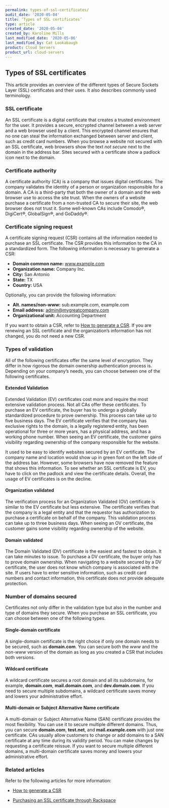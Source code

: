 ```yaml
---
permalink: types-of-ssl-certificates/
audit_date: '2020-05-04'
title: ‘Types of SSL certificates’
type: article
created_date: '2020-05-04'
created_by: Karoline Mills
last_modified_date: '2020-05-06'
last_modified_by: Cat Lookabaugh
product: Cloud Servers
product_url: cloud-servers
---
```


## Types of SSL certificates

This article provides an overview of the different types of Secure Sockets Layer (SSL) certificates and their uses. It also describes commonly used terminology. 

### SSL certificate

An SSL certificate is a digital certificate that creates a trusted environment for the user. It provides a secure, encrypted channel between a web server and a web browser used by a client. This encrypted channel ensures that no one can steal the information exchanged between server and client, such as credit card numbers. When you browse a website not secured with an SSL certificate, web browsers show the text *not secure* next to the domain in the address bar. Sites secured with a certificate show a padlock icon next to the domain.

### Certificate authority 

A certificate authority (CA) is a company that issues digital certificates. The company validates the identity of a person or organization responsible for a domain. A CA is a third-party that both the owner of a domain and the web browser use to access the site trust. When the owners of a website purchase a certificate from a non-trusted CA to secure their site, the web browser does not trust it. Some well-known CAs include Comodo&reg;, DigiCert&reg;, GlobalSign&reg;, and GoDaddy&reg;.

### Certificate signing request

A certificate signing request (CSR) contains all the information needed to purchase an SSL certificate. The CSR provides this information to the CA in a standardized form. The following information is necessary to generate a CSR:

-  **Domain common name:** www.example.com
-  **Organization name:** Company Inc.
-  **City:** San Antonio
-  **State:** TX
-  **Country:** USA

Optionally, you can provide the following information:

-  **Alt. names/non-www:** sub.example.com, example.com
-  **Email address:** admin@mygreatcompany.com
-  **Organizational unit:** Accounting Department

If you want to obtain a CSR, refer to [How to generate a CSR](https://support.rackspace.com/support/how-to/generate-a-csr/). If you are renewing an SSL certificate and the organization’s information has not changed, you do not need a new CSR.

### Types of validation

All of the following certificates offer the same level of encryption. They differ in how rigorous the domain ownership authentication process is. Depending on your company’s needs, you can choose between one of the following certificates.

#### Extended Validation

Extended Validation (EV) certificates cost more and require the most extensive validation process. Not all CAs offer these certificates. To purchase an EV certificate, the buyer has to undergo a globally standardized procedure to prove ownership. This process can take up to five business days. The EV certificate verifies that the company has exclusive rights to the domain, is a legally registered entity, has been operational for three or more years, has a physical address, and has a working phone number. When seeing an EV certificate, the customer gains visibility regarding ownership of the company responsible for the website.

It used to be easy to identify websites secured by an EV certificate. The company name and location would show up in green font on the left side of the address bar. However, some browsers have now removed the feature that shows this information. To see whether an SSL certificate is EV, you have to click on the padlock and view the certificate details. Overall, the usage of EV certificates is on the decline.

#### Organization validated

The verification process for an Organization Validated (OV) certificate is similar to the EV certificate but less extensive. The certificate verifies that the company is a legal entity and that the requestor has authorization to purchase a certificate on behalf of the company. This validation process can take up to three business days. When seeing an OV certificate, the customer gains some visibility regarding ownership of the website.

#### Domain validated 

The Domain Validated (DV) certificate is the easiest and fastest to obtain. It can take minutes to issue. To purchase a DV certificate, the buyer only has to prove domain ownership. When navigating to a website secured by a DV certificate, the user does not know which company is associated with the site. If users have to enter sensitive information, such as credit card numbers and contact information, this certificate does not provide adequate protection. 

### Number of domains secured 

Certificates not only differ in the validation type but also in the number and type of domains they secure. When you purchase an SSL certificate, you can choose between one of the following types.

#### Single-domain certificate

A single-domain certificate is the right choice if only one domain needs to be secured, such as **domain.com**. You can secure both the *www* and the *non-www* version of the domain as long as you created a CSR that includes both versions.

#### Wildcard certificate

A wildcard certificate secures a root domain and all its subdomains, for example, **domain.com**, **mail.domain.com**, and **dev.domain.com**. If you need to secure multiple subdomains, a wildcard certificate saves money and lowers your administrative effort. 

#### Multi-domain or Subject Alternative Name certificate

A multi-domain or Subject Alternative Name (SAN) certificate provides the most flexibility. You can use it to secure multiple different domains. Thus, you can secure **domain.com**, **test.net**, and **mail.example.com** with just one certificate. CAs usually allow customers to change or add domains to a SAN certificate at any time during its validity period. You can make changes by requesting a certificate reissue. If you want to secure multiple different domains, a multi-domain certificate saves money and lowers your administrative effort. 

### Related articles

Refer to the following articles for more information:

-  [How to generate a CSR](https://support.rackspace.com/support/how-to/generate-a-csr/)

-  [Purchasing an SSL certificate through Rackspace](https://support.rackspace.com/support/how-to/rackspace-ssl-certificates/)
